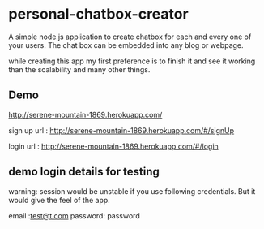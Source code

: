 personal-chatbox-creator
========================

A simple node.js application to create chatbox for each and every one of your users. The chat box can be embedded into any blog or webpage.

while creating this app my first preference is to finish it and see it working than the scalability and many other things. 

Demo 
-----


http://serene-mountain-1869.herokuapp.com/

sign up url : http://serene-mountain-1869.herokuapp.com/#/signUp

login url : http://serene-mountain-1869.herokuapp.com/#/login

demo login details for testing
-------------------------------

warning: session would be unstable if you use following credentials. But it would give the feel of the app.

email :test@t.com
password: password